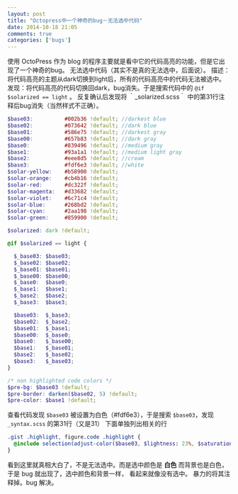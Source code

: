 ```yaml
---
layout: post
title: "Octopress中一个神奇的bug－无法选中代码"
date: 2014-10-18 21:05
comments: true
categories: ['bugs']
---
```


使用 OctoPress 作为 blog 的程序主要就是看中它的代码高亮的功能，但是它出现了一个神奇的bug。
无法选中代码（其实不是真的无法选中，后面说）。
描述：将代码高亮的主题从dark切换到light后，所有的代码高亮中的代码无法被选中。
发现：将代码高亮的代码切换回dark，bug消失。于是搜索代码中的 `@if $solarized == light` 。
反复确认后发现将 ｀_solarized.scss｀ 中的第31行注释后bug消失（当然样式不正确）。
```scss _solarized.scss
$base03:          #002b36 !default; //darkest blue
$base02:          #073642 !default; //dark blue
$base01:          #586e75 !default; //darkest gray
$base00:          #657b83 !default; //dark gray
$base0:           #839496 !default; //medium gray
$base1:           #93a1a1 !default; //medium light gray
$base2:           #eee8d5 !default; //cream
$base3:           #fdf6e3 !default; //white
$solar-yellow:    #b58900 !default;
$solar-orange:    #cb4b16 !default;
$solar-red:       #dc322f !default;
$solar-magenta:   #d33682 !default;
$solar-violet:    #6c71c4 !default;
$solar-blue:      #268bd2 !default;
$solar-cyan:      #2aa198 !default;
$solar-green:     #859900 !default;

$solarized: dark !default;

@if $solarized == light {

  $_base03: $base03;
  $_base02: $base02;
  $_base01: $base01;
  $_base00: $base00;
  $_base0:  $base0;
  $_base1:  $base1;
  $_base2:  $base2;
  $_base3:  $base3;

  $base03:  $_base3;
  $base02:  $_base2;
  $base01:  $_base1;
  $base00:  $_base0;
  $base0:   $_base00;
  $base1:   $_base01;
  $base2:   $_base02;
  $base3:   $_base03;
}

/* non highlighted code colors */
$pre-bg: $base03 !default;
$pre-border: darken($base02, 5) !default;
$pre-color: $base1 !default;
```
查看代码发现 `$base03` 被设置为白色（#fdf6e3），于是搜索 `$base03`，发现 `_syntax.scss` 的第31行（又是31）
下面单独列出相关的行
```scss
.gist .highlight, figure.code .highlight {
  @include selection(adjust-color($base03, $lightness: 23%, $saturation: -65%), $text-shadow: $base03 0 1px);
}
```
看到这里就真相大白了，不是无法选中。而是选中颜色是 **白色** 而背景也是白色，于是 bug 就出现了，选中颜色和背景一样，
看起来就像没有选中。
暴力的将其注释掉。bug 解决。
